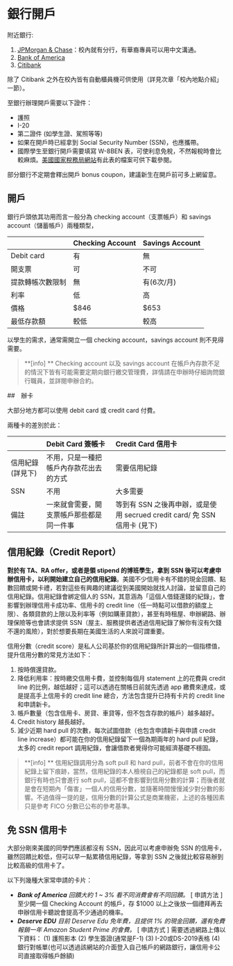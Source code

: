 # 銀行開戶

附近銀行:
1. [JPMorgan & Chase](https://www.chase.com/)：校內就有分行，有華裔專員可以用中文溝通。
2. [Bank of America](https://www.bankofamerica.com/)
3. [Citibank](https://online.citi.com/US/login.do)

除了 Citibank 之外在校內皆有自動櫃員機可供使用（詳見次章「校內地點介紹」一節）。

至銀行辦理開戶需要以下證件：
- 護照
- I-20
- 第二證件 (如學生證、駕照等等)
- 如果在開戶時已經拿到 Social Security Number (SSN)，也應攜帶。
- 國際學生至銀行開戶需要填寫 W-8BEN 表，可使利息免稅，不然報稅時會比較麻煩。[美國國家稅務局網站](http://www.irs.gov)有此表的檔案可供下載參閱。

部分銀行不定期會釋出開戶 bonus coupon，建議新生在開戶前可多上網留意。


## 開戶

銀行戶頭依其功用而言一般分為 checking account（支票帳戶）和 savings account（儲蓄帳戶）兩種類型，

|        | Checking Account | Savings Account  | 
| :---   | :---       | :--- | 
| Debit card   | 有        | 無 |
| 開支票 | 可      | 不可   |
| 提款轉帳次數限制  | 無        | 有(6次/月)   |
| 利率   | 低    | 高     |
| 價格   | $846       | $653  |
|最低存款額 | 較低 | 較高 |


以學生的需求，通常需開立一個 checking account，savings account 則不見得需要。

> **[info] **
> Checking account 以及 savings account 在帳戶內存款不足的情況下皆有可能需要定期向銀行繳交管理費，詳情請在申辦時仔細詢問銀行職員，並詳閱申辦合約。


##　辦卡

大部分地方都可以使用 debit card 或 credit card 付費。

兩種卡的差別於此：

|        | Debit Card 簽帳卡 | Credit Card 信用卡 | 
| :---   | :---       | :--- | 
| 信用紀錄(詳見下)| 不用，只是一種把帳戶內存款花出去的方式 | 需要信用紀錄 |
| SSN  | 不用      | 大多需要   |
| 備註 | 一來就會需要，開支票帳戶那些都是同一件事 | 等到有 SSN 之後再申辦，或是使用 secrued credit card/ 免 SSN 信用卡 (見下)|

## 信用紀錄（Credit Report）

**對於有 TA、RA offer，或者是領 stipend 的博班學生，拿到 SSN 後可以考慮申辦信用卡，以利開始建立自己的信用紀錄**。美國不少信用卡有不錯的現金回饋、點數回饋或開卡禮，若對這些有興趣的建議從到美國開始就找人討論，並留意自己的信用紀錄。信用紀錄會綁定個人的 SSN，其意涵為「這個人借錢還錢的紀錄」，會影響到辦理信用卡成功率、信用卡的 credit line（任一時點可以借款的額度上限）、各類貸款的上限以及利率等（例如購車貸款），甚至有時租屋、申辦網路、辦理保險等也會請求提供 SSN（屋主、服務提供者透過信用紀錄了解你有沒有欠錢不還的風險），對於想要長期在美國生活的人來說可謂重要。

信用分數（credit score）是私人公司基於你的信用紀錄所計算出的一個指標值，提升信用分數的常見方法如下：
1. 按時償還貸款。
2. 降低利用率：按時繳交信用卡費，並控制每個月 statement 上的花費與 credit line 的比例，越低越好；這可以透過在關帳日前就先透過 app 繳費來達成，或是提高手上信用卡的 credit line 總合，方法包含提升已持有卡片的 credit line 和申請新卡。
3. 帳戶數量（包含信用卡、房貸、車貸等，但不包含存款的帳戶）越多越好。
4. Credit history 越長越好。
5. 減少近期 hard pull 的次數，每次試圖借款（也包含申請新卡與申請 credit line increase）都可能在你的信用紀錄留下一個為期兩年的 hard pull 紀錄，太多的 credit report 調用紀錄，會讓借款者覺得你可能經濟基礎不穩固。

> **[info] **
> 信用紀錄調用分為 soft pull 和 hard pull，前者不會在你的信用紀錄上留下痕跡，當然，信用紀錄的本人檢視自己的紀錄都是 soft pull，而銀行有時也只會進行 soft pull，這都不會影響到信用分數的計算；而後者就是會在短期內「傷害」一個人的信用分數，並隨著時間慢慢減少對分數的影響。不過值得一提的是，信用分數的計算公式是商業機密，上述的各種因素只是參考 FICO 分數已公布的參考基準。



## 免 SSN 信用卡
大部分剛來美國的同學們應該都沒有 SSN，因此可以考慮申辦免 SSN 的信用卡，雖然回饋比較低，但可以早一點累積信用紀錄，等拿到 SSN 之後就比較容易辦到比較高級的信用卡了。

以下列幾種大家常申請的卡片：
-   ***Bank of America***
    *回饋大約 1 ~ 3% 看不同消費會有不同回饋。*
    [ 申請方法 ]
    至少開一個 Checking Account 的帳戶，存 $1000 以上之後放一個禮拜再去申辦信用卡聽說會提高不少通過的機率。
-   ***Deserve EDU***
    *目前 Deserve Edu 免年費，且提供 1% 的現金回饋，還有免費報銷一年 Amazon Student Prime 的會費。*
    [ 申請方式 ]
    需要透過網路上傳以下資料：
    (1) 護照影本
    (2) 學生簽證(通常是F-1)
    (3) I-20或DS-2019表格
    (4) 銀行對帳單(也可以透過該網站的介面登入自己帳戶的網路銀行，讓信用卡公司直接取得帳戶餘額)
